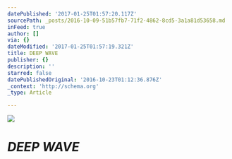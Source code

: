 ```yaml
---
datePublished: '2017-01-25T01:57:20.117Z'
sourcePath: _posts/2016-10-09-51b57fb7-71f2-4862-8cd5-3a1a81d53658.md
inFeed: true
author: []
via: {}
dateModified: '2017-01-25T01:57:19.321Z'
title: DEEP WAVE
publisher: {}
description: ''
starred: false
datePublishedOriginal: '2016-10-23T01:12:36.876Z'
_context: 'http://schema.org'
_type: Article

---
```

![](https://the-grid-user-content.s3-us-west-2.amazonaws.com/5b983d25-6bf9-4e65-a0e2-f3d23659f50e.jpg)

# _**DEEP WAVE**_